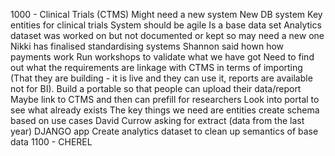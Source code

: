 1000 - Clinical Trials (CTMS)
Might need a new system
New DB system
Key entities for clinical trials
System should be agile
Is a base data set
Analytics dataset was worked on but not documented or kept so may need a new one
Nikki has finalised standardising systems
Shannon said hown how payments work
Run workshops to validate what we have got
Need to find out what the requirements are
linkage with CTMS in terms of importing (That they are building - it is live and they can use it, reports are available not for BI).
Build a portable so that people can upload their data/report
Maybe link to CTMS and then can prefill for researchers
Look into portal to see what already exists
The key things we need are
entities
create schema based on use cases
David Currow asking for extract (data from the last year)
DJANGO app
Create analytics dataset to clean up semantics of base data
1100 - CHEREL
